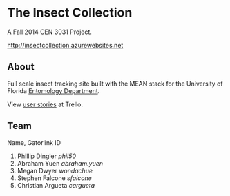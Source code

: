 The Insect Collection
=====================
A Fall 2014 CEN 3031 Project.

http://insectcollection.azurewebsites.net

About
-----
Full scale insect tracking site built with the MEAN stack for the University of Florida [Entomology Department](http://entomology.ifas.ufl.edu/).

View [user stories](https://trello.com/b/j91AZlz5/user-stories) at Trello.

Team
----
Name, Gatorlink ID

1. Phillip Dingler *phil50*
2. Abraham Yuen *abraham.yuen*
3. Megan Dwyer *wondachue*
4. Stephen Falcone *sfalcone*
5. Christian Argueta *cargueta*
